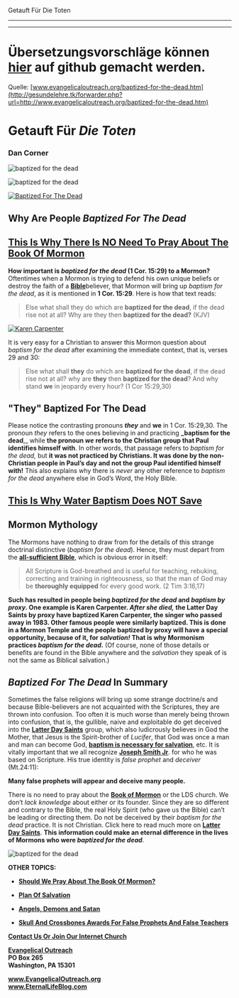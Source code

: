 <!--t Getauft Für Die Toten - in Arbeit (0% übersetzt) t-->
<!--d d-->

Getauft Für Die Toten

- - - 
- - -

# Übersetzungsvorschläge können [hier](https://github.com/gesundelehre/gesundelehre_translate/blob/master/content/mormonen/getauft-fuer-die-toten.md) auf github gemacht werden.

Quelle: [www.evangelicaloutreach.org/baptized-for-the-dead.htm](http://gesundelehre.tk/forwarder.php?url=http://www.evangelicaloutreach.org/baptized-for-the-dead.htm)

# Getauft Für _Die Toten_

### Dan Corner


![baptized for the dead](../../files/pictures/evangelical-baptized-for-the-dead.jpg)

![baptized for the dead](../../files/pictures/a-colorb.gif)

[![Baptized For The Dead](../s7.addthis.com/static/btn/v2/lg-share-en.gif)](http://www.addthis.com/bookmark.php?v=250&username=xa-4ce723c86d857fe0)



## Why Are People _Baptized For The Dead_

## [This Is Why There Is NO Need To Pray About The Book Of Mormon](http://gesundelehre.tk/forwarder.php?url=http://www.evangelicaloutreach.org/book-of-mormon.htm)

**How important is _baptized for the dead_ (1 Cor. 15:29) to a Mormon?** Oftentimes when a Mormon is trying to defend his own unique beliefs or destroy the faith of a [**Bible**](http://gesundelehre.tk/forwarder.php?url=http://www.evangelicaloutreach.org/bible.html)believer, that Mormon will bring up _baptism for the dead_, as it is mentioned in **1 Cor. 15:29**\. Here is how that text reads:

> Else what shall they do which are **baptized for the dead**, if the dead rise not at all? Why are they then **baptized for the dead?** (KJV)

[![Karen Carpenter](../../files/pictures/karen-carpenter.jpg "Karen Carpenter was baptized for the dead by Mormonism via baptism by proxy.")](http://gesundelehre.tk/forwarder.php?url=http://www.evangelicaloutreach.org/mormon.html)

It is very easy for a Christian to answer this Mormon question about _baptism for the dead_ after examining the immediate context, that is, verses 29 and 30:

> Else what shall **they** do which are **baptized for the dead**, if the dead rise not at all? why are **they** then **baptized for the dead**? And why stand **we** in jeopardy every hour? (1 Cor 15:29,30)


## "They" Baptized For The Dead

Please notice the contrasting pronouns **_they_** and **we** in 1 Cor. 15:29,30\. The pronoun _they_ refers to the ones believing in and practicing **_baptism for the dead**,_ while **the pronoun _we_ refers to the Christian group that Paul identifies himself with**. In other words, that passage refers to _baptism for the dead,_ but **it was not practiced by Christians. It was done by the non-Christian people in Paul’s day and not the group Paul identified himself with!** This also explains why there is _never_ any other reference to _baptism for the dead_ anywhere else in God’s Word, the Holy Bible.

## [This Is Why Water Baptism Does NOT Save](http://gesundelehre.tk/forwarder.php?url=http://www.evangelicaloutreach.org/baptism.html)


## Mormon Mythology

The Mormons have nothing to draw from for the details of this strange doctrinal distinctive (_baptism for the dead_). Hence, they must depart from the **[all-sufficient Bible](http://gesundelehre.tk/forwarder.php?url=http://www.evangelicaloutreach.org/bible.html)**, which is obvious error in itself:

> All Scripture is God-breathed and is useful for teaching, rebuking, correcting and training in righteousness, so that the man of God may be **thoroughly equipped** for every good work. (2 Tim 3:16,17)

**Such has resulted in people being _baptized for the dead_ and _baptism by proxy_. One example is Karen Carpenter. _After she died,_ the Latter Day Saints by proxy have baptized Karen Carpenter, the singer who passed away in 1983. Other famous people were similarly baptized. This is done in a Mormon Temple and the people baptized by proxy will have a special opportunity, because of it, for _salvation!_ That is why Mormonism practices _baptism for the dead_.** (Of course, none of those details or benefits are found in the Bible anywhere and the _salvation_ they speak of is not the same as Biblical salvation.)


## _Baptized For The Dead_ In Summary

Sometimes the false religions will bring up some strange doctrine/s and because Bible-believers are not acquainted with the Scriptures, they are thrown into confusion. Too often it is much worse than merely being thrown into confusion, that is, the gullible, naive and exploitable do get deceived into the [**Latter Day Saints**](http://gesundelehre.tk/forwarder.php?url=http://www.evangelicaloutreach.org/mormon.html) group, which also ludicrously believes in God the Mother, that Jesus is the Spirit-brother of _Lucifer_, that God was once a man and man can become God, [**baptism is necessary for salvation**](http://gesundelehre.tk/forwarder.php?url=http://www.evangelicaloutreach.org/baptism.html), etc. It is vitally important that we all recognize [**Joseph Smith Jr**](http://gesundelehre.tk/forwarder.php?url=http://www.evangelicaloutreach.org/mormons.html). for who he was based on Scripture. His true identity is _false prophet_ and _deceiver_ (Mt.24:11):

 **Many false prophets will appear and deceive many people.**

There is no need to pray about the [**Book of Mormon**](http://gesundelehre.tk/forwarder.php?url=http://www.evangelicaloutreach.org/book-of-mormon-1.html) or the LDS church. We don’t _lack knowledge_ about either or its founder. Since they are so different and contrary to the Bible, the real Holy Spirit (who gave us the Bible) can’t be leading or directing them. Do not be deceived by their _baptism for the dead_ practice. It is not Christian. Click here to read much more on [**Latter Day Saints**](http://gesundelehre.tk/forwarder.php?url=http://www.evangelicaloutreach.org/mormon.html). **This information could make an eternal difference in the lives of Mormons who were _baptized for the dead_**.

![baptized for the dead](../../files/pictures/a-colorb.gif)

**OTHER TOPICS:**

- **[Should We Pray About The Book Of Mormon?](http://gesundelehre.tk/forwarder.php?url=http://www.evangelicaloutreach.org/book-of-mormon.htm)**

- **[Plan Of Salvation](http://gesundelehre.tk/forwarder.php?url=http://www.evangelicaloutreach.org/plan-of-salvation.html)**

- **[Angels, Demons and Satan](http://gesundelehre.tk/forwarder.php?url=http://www.evangelicaloutreach.org/angels.html)**

- **[Skull And Crossbones Awards For False Prophets And False Teachers](http://gesundelehre.tk/forwarder.php?url=http://www.evangelicaloutreach.org/Skull_And_Crossbones.html)**

[**Contact Us Or Join Our Internet Church**](http://gesundelehre.tk/forwarder.php?url=http://www.evangelicaloutreach.org/contact.html)

**[Evangelical Outreach](http://gesundelehre.tk/forwarder.php?url=http://www.evangelicaloutreach.org/index.html)**  
**PO Box 265**  
**Washington, PA 15301**

**www.EvangelicalOutreach.org**  
**www.EternalLifeBlog.com**